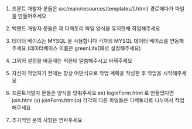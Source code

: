 1. 프론트 개발자 분들은 src/main/resources/templates/(.html)
경로에다가 파일을 만들어주세요

2. 백엔드 개발자 분들은 제 디렉토리 파일 양식을 유지한채 작업해주세요

3. 데이터 베이스는 MYSQL 을 사용합니다 각자의 MYSQL 데이터 베이스를 연동해주세요
   (데이터베이스 이름은 greenLifeDB로 설정해주세요)
4. 그외의 설정을 바꿀때는 저한테 말씀해주시고 바꿔주세요 

5. 자신이 작업하기 전에는 항상 어떤식으로 작업 계획을 작성한 후 작업을 시작해주세요

6. 프론트개발자 문들은 양식을 맞춰주세요
    ex) loginForm.html 로 만들었다면
    join.html (x) joinForm.html(o) 
    각각의 다른 파일들은 디렉토리로 나누어서 작업해주세요

7. 추가적인 문의 사항은 연락주세요


